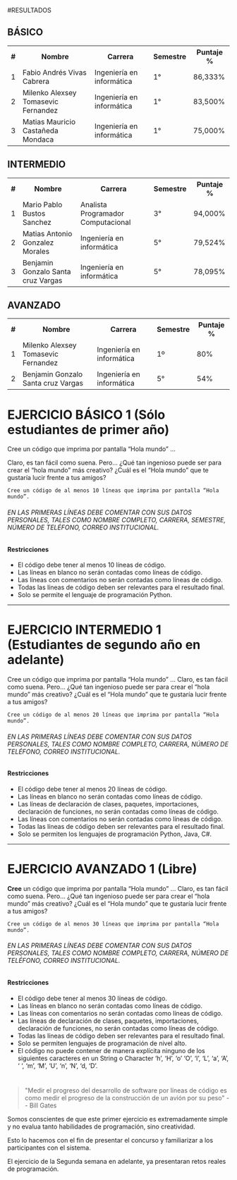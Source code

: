 #RESULTADOS

## BÁSICO

<table>
  <tr>
    <th>#</th>
    <th>Nombre</th>
    <th>Carrera</th>
    <th>Semestre</th>
    <th>Puntaje %</th>
  </tr>
  <tr>
    <td>1</td>
    <td>Fabio Andrés Vivas Cabrera</td>
    <td>Ingeniería en informática</td>
    <td>1°</td>
    <td>86,333%</td>
  </tr>
  <tr>
    <td>2</td>
    <td>Milenko Alexsey Tomasevic Fernandez</td>
    <td>Ingeniería en informática</td>
    <td>1°</td>
    <td>83,500%</td>
  </tr>
  <tr>
    <td>3</td>
    <td>Matias Mauricio Castañeda Mondaca</td>
    <td>Ingeniería en informática</td>
    <td>1°<br></td>
    <td>75,000%</td>
  </tr>
</table>

## INTERMEDIO

<table>
  <tr>
    <th>#</th>
    <th>Nombre</th>
    <th>Carrera</th>
    <th>Semestre</th>
    <th>Puntaje %</th>
  </tr>
  <tr>
    <td>1</td>
    <td>Mario Pablo Bustos Sanchez</td>
    <td>Analista Programador Computacional</td>
    <td>3°<br></td>
    <td>94,000%</td>
  </tr>
  <tr>
    <td>2</td>
    <td>Matias Antonio Gonzalez Morales</td>
    <td>Ingeniería en informática</td>
    <td>5°</td>
    <td>79,524%</td>
  </tr>
  <tr>
    <td>3</td>
    <td>Benjamin Gonzalo Santa cruz Vargas</td>
    <td>Ingeniería en informática</td>
    <td>5°<br></td>
    <td>78,095%</td>
  </tr>
</table>

## AVANZADO

<table>
  <tr>
    <th>#</th>
    <th>Nombre</th>
    <th>Carrera</th>
    <th>Semestre</th>
    <th>Puntaje %</th>
  </tr>
  <tr>
    <td>1</td>
    <td>Milenko Alexsey Tomasevic Fernandez<br></td>
    <td>Ingeniería en informática</td>
    <td>1º<br></td>
    <td>80%</td>
  </tr>
  <tr>
    <td>2</td>
    <td>Benjamin Gonzalo Santa cruz Vargas</td>
    <td>Ingeniería en informática</td>
    <td>5°<br></td>
    <td>54%</td>
  </tr>
</table>

# EJERCICIO BÁSICO 1 (Sólo estudiantes de primer año)

Cree un código que imprima por pantalla “Hola mundo” …

Claro, es tan fácil como suena. Pero… ¿Qué tan ingenioso puede ser para crear el “hola mundo” más creativo? ¿Cuál es el “Hola mundo” que te gustaría lucir frente a tus amigos?

`Cree un código de al menos 10 líneas que imprima por pantalla “Hola mundo”.`
###### *EN LAS PRIMERAS LÍNEAS DEBE COMENTAR CON SUS DATOS PERSONALES, TALES COMO NOMBRE COMPLETO, CARRERA, SEMESTRE, NÚMERO DE TELÉFONO, CORREO INSTITUCIONAL.*

#### Restricciones

* El código debe tener al menos 10 líneas de código.
* Las líneas en blanco no serán contadas como líneas de código.
* Las líneas con comentarios no serán contadas como líneas de código.
* Todas las líneas de código deben ser relevantes para el resultado final.
* Solo se permite el lenguaje de programación Python.

<hr>

# EJERCICIO INTERMEDIO 1 (Estudiantes de segundo año en adelante)

Cree un código que imprima por pantalla “Hola mundo” …
Claro, es tan fácil como suena. Pero… ¿Qué tan ingenioso puede ser para crear el “hola mundo” más creativo? ¿Cuál es el “Hola mundo” que te gustaría lucir frente a tus amigos?

`Cree un código de al menos 20 líneas que imprima por pantalla “Hola mundo”.
`
###### *EN LAS PRIMERAS LÍNEAS DEBE COMENTAR CON SUS DATOS PERSONALES, TALES COMO NOMBRE COMPLETO, CARRERA, NÚMERO DE TELÉFONO, CORREO INSTITUCIONAL.*

#### Restricciones

* El código debe tener al menos 20 líneas de código.
* Las líneas en blanco no serán contadas como líneas de código.
* Las líneas de declaración de clases, paquetes, importaciones, declaración de funciones, no serán contadas como líneas de código.
* Las líneas con comentarios no serán contadas como líneas de código.
* Todas las líneas de código deben ser relevantes para el resultado final.
* Solo se permiten los lenguajes de programación Python, Java, C#. 

<hr>

# EJERCICIO AVANZADO 1 (Libre)

**Cree** un código que imprima por pantalla “Hola mundo” …
Claro, es tan fácil como suena. Pero… ¿Qué tan ingenioso puede ser para crear el “hola mundo” más creativo? ¿Cuál es el “Hola mundo” que te gustaría lucir frente a tus amigos?

`Cree un código de al menos 30 líneas que imprima por pantalla “Hola mundo”.
`
###### *EN LAS PRIMERAS LÍNEAS DEBE COMENTAR CON SUS DATOS PERSONALES, TALES COMO NOMBRE COMPLETO, CARRERA, NÚMERO DE TELÉFONO, CORREO INSTITUCIONAL.*

#### Restricciones
* El código debe tener al menos 30 líneas de código.
* Las líneas en blanco no serán contadas como líneas de código.
* Las líneas con comentarios no serán contadas como líneas de código.
* Las líneas de declaración de clases, paquetes, importaciones, declaración de funciones, no serán contadas como líneas de código.
* Todas las líneas de código deben ser relevantes para el resultado final.
* Solo se permiten lenguajes de programación de nivel alto.
* El código no puede contener de manera explícita ninguno de los siguientes caracteres en un String o Character
‘h’, ‘H’, ‘o’ ‘O’, ‘l’, ‘L’, ‘a’, ‘A’, ‘ ‘, ‘m’, ‘M’, ‘U’, ‘n’, ‘N’, ‘d, ‘D’.



#
#
#
#

> "Medir el progreso del desarrollo de software por líneas de código es como medir el progreso de la construcción de un avión por su peso"
  -- Bill Gates
  
Somos conscientes de que este primer ejercicio es extremadamente simple y no evalua tanto habilidades de programación, sino creatividad.
 
Esto lo hacemos con el fin de presentar el concurso y familiarizar a los participantes con el sistema.
 
El ejercicio de la Segunda semana en adelante, ya presentaran retos reales de programación.
